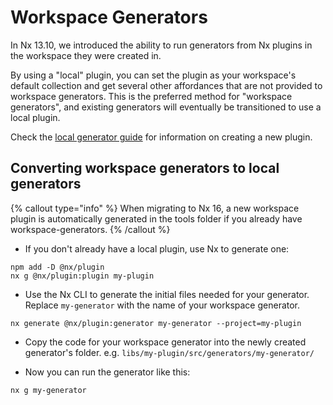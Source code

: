 # Workspace Generators

In Nx 13.10, we introduced the ability to run generators from Nx plugins in the workspace they were created in.

By using a "local" plugin, you can set the plugin as your workspace's default collection and get several other affordances that are not provided to workspace generators. This is the preferred method for "workspace generators", and existing generators will eventually be transitioned to use a local plugin.

Check the [local generator guide](/extending-nx/recipes/local-generators) for information on creating a new plugin.

## Converting workspace generators to local generators

{% callout type="info" %}
When migrating to Nx 16, a new workspace plugin is automatically generated in the tools folder if you already have workspace-generators.
{% /callout %}

-  If you don't already have a local plugin, use Nx to generate one:

```shell
npm add -D @nx/plugin
nx g @nx/plugin:plugin my-plugin
```

-  Use the Nx CLI to generate the initial files needed for your generator. Replace `my-generator` with the name of your workspace generator.

```shell
nx generate @nx/plugin:generator my-generator --project=my-plugin
```

-  Copy the code for your workspace generator into the newly created generator's folder. e.g. `libs/my-plugin/src/generators/my-generator/`

-  Now you can run the generator like this:

```shell
nx g my-generator
```
